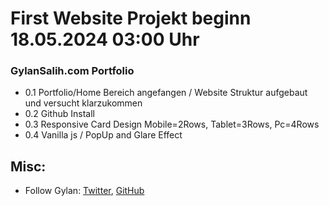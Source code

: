 # First Website Projekt beginn 18.05.2024 03:00 Uhr

### GylanSalih.com Portfolio

- 0.1 Portfolio/Home Bereich angefangen / Website Struktur aufgebaut und versucht klarzukommen
- 0.2 Github Install
- 0.3 Responsive Card Design Mobile=2Rows, Tablet=3Rows, Pc=4Rows
- 0.4 Vanilla js / PopUp and Glare Effect

## Misc:

* Follow Gylan: [Twitter](https://www.gylansalih.com), [GitHub](https://github.com/gylansalih)